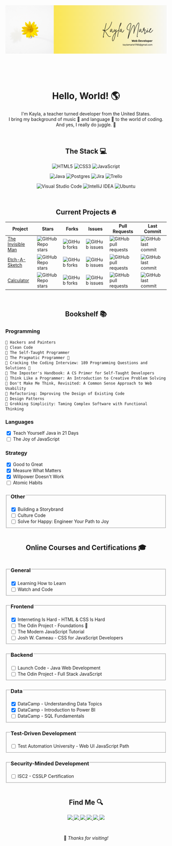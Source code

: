 <link rel="stylesheet" type="text/css" href="https://unpkg.com/checkboxes@1.3.3/dist/css/checkboxes.min.css">

<header>
    <img src="banner.png" align="center">
</header>

<br>

<h1 align="center">Hello, World! 🌎</h1>
    <p align="center">
        I'm Kayla, a teacher turned developer from the United States.<br>
        I bring my background of music 🎹 and language 💬 to the world of coding.<br>
        And yes, I really do juggle. 🤹
    </p>

<br>

<h2 align="center">The Stack 💻</h2>

<div align="center">

![HTML5](https://img.shields.io/badge/html5-%23E34F26.svg?style=for-the-badge&logo=html5&logoColor=white) ![CSS3](https://img.shields.io/badge/css3-%231572B6.svg?style=for-the-badge&logo=css3&logoColor=white) ![JavaScript](https://img.shields.io/badge/javascript-%23323330.svg?style=for-the-badge&logo=javascript&logoColor=%23F7DF1E)

![Java](https://img.shields.io/badge/java-%23ED8B00.svg?style=for-the-badge&logo=openjdk&logoColor=white) ![Postgres](https://img.shields.io/badge/postgres-%23316192.svg?style=for-the-badge&logo=postgresql&logoColor=white) ![Jira](https://img.shields.io/badge/jira-%230A0FFF.svg?style=for-the-badge&logo=jira&logoColor=white) 	![Trello](https://img.shields.io/badge/Trello-%23026AA7.svg?style=for-the-badge&logo=Trello&logoColor=white)

![Visual Studio Code](https://img.shields.io/badge/Visual%20Studio%20Code-0078d7.svg?style=for-the-badge&logo=visual-studio-code&logoColor=white) ![IntelliJ IDEA](https://img.shields.io/badge/IntelliJIDEA-000000.svg?style=for-the-badge&logo=intellij-idea&logoColor=white) ![Ubuntu](https://img.shields.io/badge/Ubuntu-E95420?style=for-the-badge&logo=ubuntu&logoColor=white)
</div>

<br>

<h2 align="center"> Current Projects 🔥</h2>
<div align="center">
    <table align="center">
        <thead>
            <tr>
                <th>Project</th>
                <th>Stars</th>
                <th>Forks</th>
                <th>Issues</th>
                <th>Pull Requests</th>
                <th>Last Commit</th>
            </tr>
        </thead>
        <tbody>
            <tr>
                <td>
                    <a href="https://github.com/Open-SGF/invisiblemanleadership.org">The Invisible Man</a>
                </td>
                <td>
                    <img alt="GitHub Repo stars" src="https://img.shields.io/github/stars/Open-SGF/invisiblemanleadership.org?style=flat-square">
                </td>
                <td>
                    <img alt="GitHub forks" src="https://img.shields.io/github/forks/Open-SGF/invisiblemanleadership.org?style=flat-square">
                </td>
                <td>
                    <img alt="GitHub issues" src="https://img.shields.io/github/issues/Open-SGF/invisiblemanleadership.org?style=flat-square">
                </td>
                <td>
                    <img alt="GitHub pull requests" src="https://img.shields.io/github/issues-pr/Open-SGF/invisiblemanleadership.org?style=flat-square">
                </td>
                <td>
                    <img alt="GitHub last commit" src="https://img.shields.io/github/last-commit/Open-SGF/invisiblemanleadership.org?style=flat-square">
                </td>
            </tr>
            <tr>
                <td>
                    <a href="https://github.com/jugglingdev/etch-a-sketch">Etch-A-Sketch</a>
                </td>
                <td>
                    <img alt="GitHub Repo stars" src="https://img.shields.io/github/stars/jugglingdev/etch-a-sketch?style=flat-square">
                </td>
                <td>
                    <img alt="GitHub forks" src="https://img.shields.io/github/forks/jugglingdev/etch-a-sketch?style=flat-square">
                </td>
                <td>
                    <img alt="GitHub issues" src="https://img.shields.io/github/issues/jugglingdev/etch-a-sketch?style=flat-square">
                </td>
                <td>
                    <img alt="GitHub pull requests" src="https://img.shields.io/github/issues-pr/jugglingdev/etch-a-sketch?style=flat-square">
                </td>
                <td>
                    <img alt="GitHub last commit" src="https://img.shields.io/github/last-commit/jugglingdev/etch-a-sketch?style=flat-square">
                </td>
            </tr>
            <tr>
                <td>
                    <a href="https://github.com/jugglingdev/calculator">Calculator</a>
                </td>
                <td>
                    <img alt="GitHub Repo stars" src="https://img.shields.io/github/stars/jugglingdev/calculator?style=flat-square">
                </td>
                <td>
                    <img alt="GitHub forks" src="https://img.shields.io/github/forks/jugglingdev/calculator?style=flat-square">
                </td>
                <td>
                    <img alt="GitHub issues" src="https://img.shields.io/github/issues/jugglingdev/calculator?style=flat-square">
                </td>
                <td>
                    <img alt="GitHub pull requests" src="https://img.shields.io/github/issues-pr/jugglingdev/calculator?style=flat-square">
                </td>
                <td>
                    <img alt="GitHub last commit" src="https://img.shields.io/github/last-commit/jugglingdev/calculator?style=flat-square">
                </td>
            </tr>
        </tbody>
    </table>
</div>

<br>

<h2 align="center"> Bookshelf 📚</h2>

<h3>Programming</h3>

    🌼 Hackers and Painters
    🌼 Clean Code
    🌼 The Self-Taught Programmer
    🔸 The Pragmatic Programmer 📖
    🔸 Cracking the Coding Interview: 189 Programming Questions and Solutions 📖
    🔸 The Imposter's Handbook: A CS Primer for Self-Taught Developers
    🔸 Think Like a Programmer: An Introduction to Creative Problem Solving
    🔸 Don't Make Me Think, Revisited: A Common Sense Approach to Web Usability
    🔸 Refactoring: Improving the Design of Existing Code
    🔸 Design Patterns
    🔸 Grokking Simplicity: Taming Complex Software with Functional Thinking

<h3>Languages</h3>
    <div>
        <input type="checkbox" class="checkbox" name="teach-yourself-java-in-21-days" id="teach-yourself-java-in-21-days" checked
        style="--size: 16px; --radius: 6px; --bg: #ECEFF2; --color: #FDCD00; --time: 0.4s; display: inline-block;vertical-align: top;">
        <label for="teach-yourself-java-in-21-days" style="display: inline">Teach Yourself Java in 21 Days</label>
    </div>
    <div>
        <input type="checkbox" class="checkbox" name="joy-of-javascript" id="joy-of-javascript"
        style="--size: 16px; --radius: 6px; --bg: #CFD5E5; --color: #FDCD00; --time: 0.4s; display: inline-block;vertical-align: top;">
        <label for="joy-of-javascript">The Joy of JavaScript</label>
    </div>

<h3>Strategy</h3>
    <div>
        <input type="checkbox" class="checkbox" name="good-to-great" id="good-to-great" checked
        style="--size: 16px; --radius: 6px; --bg: #ECEFF2; --color: #FDCD00; --time: 0.4s; display: inline-block;vertical-align: top;">
        <label for="good-to-great" style="display: inline">Good to Great</label>
    </div>
    <div>
        <input type="checkbox" class="checkbox" name="measure-what-matters" id="measure-what-matters" checked
        style="--size: 16px; --radius: 6px; --bg: #ECEFF2; --color: #FDCD00; --time: 0.4s; display: inline-block;vertical-align: top;">
        <label for="measure-what-matters" style="display: inline">Measure What Matters</label>
    </div>
        <div>
        <input type="checkbox" class="checkbox" name="willpower-doesnt-work" id="willpower-doesnt-work" checked
        style="--size: 16px; --radius: 6px; --bg: #ECEFF2; --color: #FDCD00; --time: 0.4s; display: inline-block;vertical-align: top;">
        <label for="willpower-doesnt-work" style="display: inline">Willpower Doesn't Work</label>
    </div>
    <div>
        <input type="checkbox" class="checkbox" name="atomic-habits" id="atomic-habits"
        style="--size: 16px; --radius: 6px; --bg: #CFD5E5; --color: #FDCD00; --time: 0.4s; display: inline-block;vertical-align: top;">
        <label for="atomic-habits">Atomic Habits</label>
    </div>

<fieldset>
    <legend><h3>Other</h3></legend>
    <div>
        <input type="checkbox" class="checkbox" name="building-a-storybrand" id="building-a-storybrand" checked
        style="--size: 16px; --radius: 6px; --bg: #ECEFF2; --color: #FDCD00; --time: 0.4s; display: inline-block;vertical-align: top;">
        <label for="building-a-storybrand" style="display: inline">Building a Storybrand</label>
    </div>
    <div>
        <input type="checkbox" class="checkbox" name="culture-code" id="culture-code"
        style="--size: 16px; --radius: 6px; --bg: #CFD5E5; --color: #FDCD00; --time: 0.4s; display: inline-block;vertical-align: top;">
        <label for="culture-code">Culture Code</label>
    </div>
    <div>
        <input type="checkbox" class="checkbox" name="solve-for-happy" id="solve-for-happy"
        style="--size: 16px; --radius: 6px; --bg: #CFD5E5; --color: #FDCD00; --time: 0.4s; display: inline-block;vertical-align: top;">
        <label for="solve-for-happy">Solve for Happy: Engineer Your Path to Joy</label>
    </div>
</fieldset>

<br>

<h2 align="center">Online Courses and Certifications 🎓</h2>

<fieldset>
    <legend><h3>General</h3></legend>
    <div>
        <input type="checkbox" class="checkbox" name="learning-how-to-learn" id="learning-how-to-learn" checked
        style="--size: 16px; --radius: 6px; --bg: #ECEFF2; --color: #FDCD00; --time: 0.4s; display: inline-block;vertical-align: top;">
        <label for="learning-how-to-learn" style="display: inline">Learning How to Learn</label>
    </div>
    <div>
        <input type="checkbox" class="checkbox" name="watch-and-code" id="watch-and-code"
        style="--size: 16px; --radius: 6px; --bg: #CFD5E5; --color: #FDCD00; --time: 0.4s; display: inline-block;vertical-align: top;">
        <label for="watch-and-code">Watch and Code</label>
    </div>
</fieldset>

<fieldset>
    <legend><h3>Frontend</h3></legend>
    <div>
        <input type="checkbox" class="checkbox" name="interneting-is-hard" id="interneting-is-hard" checked
        style="--size: 16px; --radius: 6px; --bg: #ECEFF2; --color: #FDCD00; --time: 0.4s; display: inline-block;vertical-align: top;">
        <label for="interneting-is-hard" style="display: inline">Interneting Is Hard - HTML & CSS Is Hard</label>
    </div>
    <div>
        <input type="checkbox" class="checkbox" name="odin-project-foundations" id="odin-project-foundations"
        style="--size: 16px; --radius: 6px; --bg: #CFD5E5; --color: #FDCD00; --time: 0.4s; display: inline-block;vertical-align: top;">
        <label for="odin-project-foundations">The Odin Project - Foundations 🏫</label>
    </div>
    <div>
        <input type="checkbox" class="checkbox" name="modern-javascript-tutorial" id="modern-javascript-tutorial"
        style="--size: 16px; --radius: 6px; --bg: #CFD5E5; --color: #FDCD00; --time: 0.4s; display: inline-block;vertical-align: top;">
        <label for="modern-javascript-tutorial">The Modern JavaScript Tutorial</label>
    </div>
        <div>
        <input type="checkbox" class="checkbox" name="css-for-javascript-developers" id="css-for-javascript-developers"
        style="--size: 16px; --radius: 6px; --bg: #CFD5E5; --color: #FDCD00; --time: 0.4s; display: inline-block;vertical-align: top;">
        <label for="css-for-javascript-developers">Josh W. Cameau - CSS for JavaScript Developers</label>
    </div>
</fieldset>

<fieldset>
    <legend><h3>Backend</h3></legend>
    <div>
        <input type="checkbox" class="checkbox" name="launch-code" id="launch-code"
        style="--size: 16px; --radius: 6px; --bg: #CFD5E5; --color: #FDCD00; --time: 0.4s; display: inline-block;vertical-align: top;">
        <label for="launch-code">Launch Code - Java Web Development</label>
    </div>
    <div>
        <input type="checkbox" class="checkbox" name="odin-project-full-stack-javascript" id="odin-project-full-stack-javascript"
        style="--size: 16px; --radius: 6px; --bg: #CFD5E5; --color: #FDCD00; --time: 0.4s; display: inline-block;vertical-align: top;">
        <label for="odin-project-full-stack-javascript">The Odin Project - Full Stack JavaScript</label>
    </div>
</fieldset>

<fieldset>
    <legend><h3>Data</h3></legend>
    <div>
        <input type="checkbox" class="checkbox" name="understanding-data-topics" id="understanding-data-topics" checked
        style="--size: 16px; --radius: 6px; --bg: #ECEFF2; --color: #FDCD00; --time: 0.4s; display: inline-block;vertical-align: top;">
        <label for="understanding-data-topics" style="display: inline">DataCamp - Understanding Data Topics</label>
    </div>
        <div>
        <input type="checkbox" class="checkbox" name="introduction-to-power-bi" id="introduction-to-power-bi" checked
        style="--size: 16px; --radius: 6px; --bg: #ECEFF2; --color: #FDCD00; --time: 0.4s; display: inline-block;vertical-align: top;">
        <label for="introduction-to-power-bi" style="display: inline">DataCamp - Introduction to Power BI</label>
    </div>
    <div>
        <input type="checkbox" class="checkbox" name="sql-fundamentals" id="sql-fundamentals"
        style="--size: 16px; --radius: 6px; --bg: #CFD5E5; --color: #FDCD00; --time: 0.4s; display: inline-block;vertical-align: top;">
        <label for="sql-fundamentals">DataCamp - SQL Fundamentals</label>
    </div>
</fieldset>

<fieldset>
    <legend><h3>Test-Driven Development</h3></legend>
    <div>
        <input type="checkbox" class="checkbox" name="web-ui-javascript-path" id="web-ui-javascript-path"
        style="--size: 16px; --radius: 6px; --bg: #CFD5E5; --color: #FDCD00; --time: 0.4s; display: inline-block;vertical-align: top;">
        <label for="web-ui-javascript-path">Test Automation University - Web UI JavaScript Path</label>
    </div>
</fieldset>

<fieldset>
    <legend><h3>Security-Minded Development</h3></legend>
    <div>
        <input type="checkbox" class="checkbox" name="csslp-certification" id="csslp-certification"
        style="--size: 16px; --radius: 6px; --bg: #CFD5E5; --color: #FDCD00; --time: 0.4s; display: inline-block;vertical-align: top;">
        <label for="csslp-certification">ISC2 - CSSLP Certification</label>
    </div>
</fieldset>

<br>

<footer>
    <h2 align="center"> Find Me 🔍</h2>
    <p align="center">
        <a href="https://github.com/jugglingdev" target="_blank">
            <img src="https://img.shields.io/badge/github-%23121011.svg?style=for-the-badge&logo=github&logoColor=white">
        </a>
        <a href="https://www.linkedin.com/in/kayla-marie-paden" target="_blank">
            <img src="https://img.shields.io/badge/linkedin-%230077B5.svg?style=for-the-badge&logo=linkedin&logoColor=white">
        </a>
        <a href="https://www.hackerrank.com/jugglingdev?hr_r=1" target="_blank">
            <img src="https://img.shields.io/badge/-Hackerrank-2EC866?style=for-the-badge&logo=HackerRank&logoColor=white">
        </a>
        <a href="https://www.freecodecamp.org/jugglingdev" target="_blank">
            <img src="https://img.shields.io/badge/Freecodecamp-%23123.svg?&style=for-the-badge&logo=freecodecamp&logoColor=green">
        </a>
        <a href="https://www.frontendmentor.io/profile/jugglingdev" target="_blank">
            <img src="https://img.shields.io/badge/frontend%20mentor-%233F54A3.svg?style=for-the-badge&logo=frontendmentor&logoColor=white">
        </a>
        <a href="https://www.datacamp.com/profile/kaylamarie1785" target="_blank">
            <img src="https://img.shields.io/badge/Datacamp-05192D?style=for-the-badge&logo=datacamp&logoColor=03E860">
        </a>
    </p>
    <br>
    <p align="center">👋 <em>Thanks for visiting!</em></p>
</footer>

